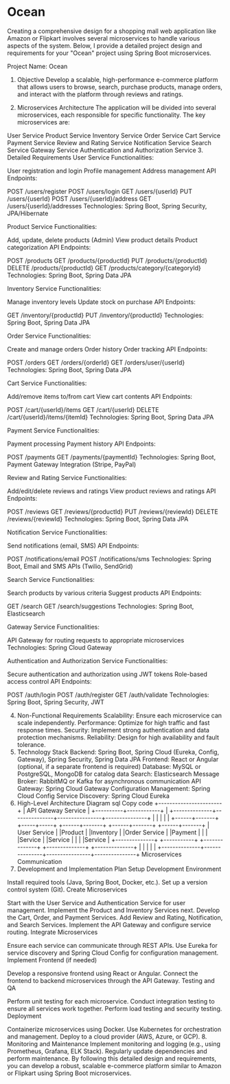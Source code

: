 # Ocean
Creating a comprehensive design for a shopping mall web application like Amazon or Flipkart involves several microservices to handle various aspects of the system. Below, I provide a detailed project design and requirements for your "Ocean" project using Spring Boot microservices.

Project Name: Ocean
1. Objective
Develop a scalable, high-performance e-commerce platform that allows users to browse, search, purchase products, manage orders, and interact with the platform through reviews and ratings.

2. Microservices Architecture
The application will be divided into several microservices, each responsible for specific functionality. The key microservices are:

User Service
Product Service
Inventory Service
Order Service
Cart Service
Payment Service
Review and Rating Service
Notification Service
Search Service
Gateway Service
Authentication and Authorization Service
3. Detailed Requirements
User Service
Functionalities:

User registration and login
Profile management
Address management
API Endpoints:

POST /users/register
POST /users/login
GET /users/{userId}
PUT /users/{userId}
POST /users/{userId}/address
GET /users/{userId}/addresses
Technologies: Spring Boot, Spring Security, JPA/Hibernate

Product Service
Functionalities:

Add, update, delete products (Admin)
View product details
Product categorization
API Endpoints:

POST /products
GET /products/{productId}
PUT /products/{productId}
DELETE /products/{productId}
GET /products/category/{categoryId}
Technologies: Spring Boot, Spring Data JPA

Inventory Service
Functionalities:

Manage inventory levels
Update stock on purchase
API Endpoints:

GET /inventory/{productId}
PUT /inventory/{productId}
Technologies: Spring Boot, Spring Data JPA

Order Service
Functionalities:

Create and manage orders
Order history
Order tracking
API Endpoints:

POST /orders
GET /orders/{orderId}
GET /orders/user/{userId}
Technologies: Spring Boot, Spring Data JPA

Cart Service
Functionalities:

Add/remove items to/from cart
View cart contents
API Endpoints:

POST /cart/{userId}/items
GET /cart/{userId}
DELETE /cart/{userId}/items/{itemId}
Technologies: Spring Boot, Spring Data JPA

Payment Service
Functionalities:

Payment processing
Payment history
API Endpoints:

POST /payments
GET /payments/{paymentId}
Technologies: Spring Boot, Payment Gateway Integration (Stripe, PayPal)

Review and Rating Service
Functionalities:

Add/edit/delete reviews and ratings
View product reviews and ratings
API Endpoints:

POST /reviews
GET /reviews/{productId}
PUT /reviews/{reviewId}
DELETE /reviews/{reviewId}
Technologies: Spring Boot, Spring Data JPA

Notification Service
Functionalities:

Send notifications (email, SMS)
API Endpoints:

POST /notifications/email
POST /notifications/sms
Technologies: Spring Boot, Email and SMS APIs (Twilio, SendGrid)

Search Service
Functionalities:

Search products by various criteria
Suggest products
API Endpoints:

GET /search
GET /search/suggestions
Technologies: Spring Boot, Elasticsearch

Gateway Service
Functionalities:

API Gateway for routing requests to appropriate microservices
Technologies: Spring Cloud Gateway

Authentication and Authorization Service
Functionalities:

Secure authentication and authorization using JWT tokens
Role-based access control
API Endpoints:

POST /auth/login
POST /auth/register
GET /auth/validate
Technologies: Spring Boot, Spring Security, JWT

4. Non-Functional Requirements
Scalability: Ensure each microservice can scale independently.
Performance: Optimize for high traffic and fast response times.
Security: Implement strong authentication and data protection mechanisms.
Reliability: Design for high availability and fault tolerance.
5. Technology Stack
Backend: Spring Boot, Spring Cloud (Eureka, Config, Gateway), Spring Security, Spring Data JPA
Frontend: React or Angular (optional, if a separate frontend is required)
Database: MySQL or PostgreSQL, MongoDB for catalog data
Search: Elasticsearch
Message Broker: RabbitMQ or Kafka for asynchronous communication
API Gateway: Spring Cloud Gateway
Configuration Management: Spring Cloud Config
Service Discovery: Spring Cloud Eureka
6. High-Level Architecture Diagram
sql
Copy code
                           +-----------------------+
                           |  API Gateway Service  |
                           +----------+------------+
                                      |
       +--------------+---------------+----------------+---------------+
       |              |               |                |               |
+------+-------+ +-----+-----+ +------+-------+ +------+-------+ +------+-------+
| User Service | |Product    | |Inventory     | |Order Service | |Payment       |
|              | |Service    | |Service       | |              | |Service       |
+--------------+ +-----------+ +--------------+ +--------------+ +--------------+
       |              |               |                |               |
       +--------------+---------------+----------------+---------------+
                          Microservices Communication
7. Development and Implementation Plan
Setup Development Environment

Install required tools (Java, Spring Boot, Docker, etc.).
Set up a version control system (Git).
Create Microservices

Start with the User Service and Authentication Service for user management.
Implement the Product and Inventory Services next.
Develop the Cart, Order, and Payment Services.
Add Review and Rating, Notification, and Search Services.
Implement the API Gateway and configure service routing.
Integrate Microservices

Ensure each service can communicate through REST APIs.
Use Eureka for service discovery and Spring Cloud Config for configuration management.
Implement Frontend (if needed)

Develop a responsive frontend using React or Angular.
Connect the frontend to backend microservices through the API Gateway.
Testing and QA

Perform unit testing for each microservice.
Conduct integration testing to ensure all services work together.
Perform load testing and security testing.
Deployment

Containerize microservices using Docker.
Use Kubernetes for orchestration and management.
Deploy to a cloud provider (AWS, Azure, or GCP).
8. Monitoring and Maintenance
Implement monitoring and logging (e.g., using Prometheus, Grafana, ELK Stack).
Regularly update dependencies and perform maintenance.
By following this detailed design and requirements, you can develop a robust, scalable e-commerce platform similar to Amazon or Flipkart using Spring Boot microservices.
